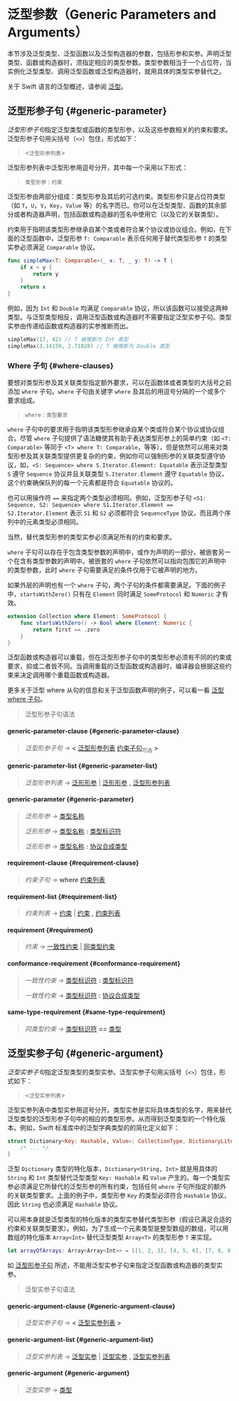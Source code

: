 # 泛型参数（Generic Parameters and Arguments）

本节涉及泛型类型、泛型函数以及泛型构造器的参数，包括形参和实参。声明泛型类型、函数或构造器时，须指定相应的类型参数。类型参数相当于一个占位符，当实例化泛型类型、调用泛型函数或泛型构造器时，就用具体的类型实参替代之。

关于 Swift 语言的泛型概述，请参阅 [泛型](../02_language_guide/22_Generics.md)。

## 泛型形参子句 {#generic-parameter}
*泛型形参子句*指定泛型类型或函数的类型形参，以及这些参数相关的约束和要求。泛型形参子句用尖括号（`<>`）包住，形式如下：

> <`泛型形参列表`>
> 

泛型形参列表中泛型形参用逗号分开，其中每一个采用以下形式：

> `类型形参` : `约束`
> 

泛型形参由两部分组成：类型形参及其后的可选约束。类型形参只是占位符类型（如 `T`，`U`，`V`，`Key`，`Value` 等）的名字而已。你可以在泛型类型、函数的其余部分或者构造器声明，包括函数或构造器的签名中使用它（以及它的关联类型）。

约束用于指明该类型形参继承自某个类或者符合某个协议或协议组合。例如，在下面的泛型函数中，泛型形参 `T: Comparable` 表示任何用于替代类型形参 `T` 的类型实参必须满足 `Comparable` 协议。

```swift
func simpleMax<T: Comparable>(_ x: T, _ y: T) -> T {
    if x < y {
        return y
    }
    return x
}
```

例如，因为 `Int` 和 `Double` 均满足 `Comparable` 协议，所以该函数可以接受这两种类型。与泛型类型相反，调用泛型函数或构造器时不需要指定泛型实参子句。类型实参由传递给函数或构造器的实参推断而出。

```swift
simpleMax(17, 42) // T 被推断为 Int 类型
simpleMax(3.14159, 2.71828) // T 被推断为 Double 类型
```

### Where 子句 {#where-clauses}
要想对类型形参及其关联类型指定额外要求，可以在函数体或者类型的大括号之前添加 `where` 子句。`where` 子句由关键字 `where` 及其后的用逗号分隔的一个或多个要求组成。

> `where` : `类型要求`
> 

`where` 子句中的要求用于指明该类型形参继承自某个类或符合某个协议或协议组合。尽管 `where` 子句提供了语法糖使其有助于表达类型形参上的简单约束（如 `<T: Comparable>` 等同于 `<T> where T: Comparable`，等等），但是依然可以用来对类型形参及其关联类型提供更复杂的约束，例如你可以强制形参的关联类型遵守协议，如，`<S: Sequence> where S.Iterator.Element: Equatable` 表示泛型类型 `S` 遵守 `Sequence` 协议并且关联类型 `S.Iterator.Element` 遵守 `Equatable` 协议，这个约束确保队列的每一个元素都是符合 `Equatable` 协议的。
> 

也可以用操作符 `==` 来指定两个类型必须相同。例如，泛型形参子句 `<S1: Sequence, S2: Sequence> where S1.Iterator.Element == S2.Iterator.Element` 表示 `S1` 和 `S2` 必须都符合 `SequenceType` 协议，而且两个序列中的元素类型必须相同。
> 

当然，替代类型形参的类型实参必须满足所有的约束和要求。

`where` 子句可以存在于包含类型参数的声明中，或作为声明的一部分，被嵌套另一个在含有类型参数的声明中。被嵌套的 `where` 子句依然可以指向包围它的声明中的类型参数，此时 `where` 子句需要满足的条件仅用于它被声明的地方。

如果外层的声明也有一个 `where` 子句，两个子句的条件都需要满足。下面的例子中，`startsWithZero()` 只有在 `Element` 同时满足 `SomeProtocol` 和 `Numeric` 才有效。

```swift
extension Collection where Element: SomeProtocol {
    func startsWithZero() -> Bool where Element: Numeric {
        return first == .zero
    }
}
```

泛型函数或构造器可以重载，但在泛型形参子句中的类型形参必须有不同的约束或要求，抑或二者皆不同。当调用重载的泛型函数或构造器时，编译器会根据这些约束来决定调用哪个重载函数或构造器。

更多关于泛型 where 从句的信息和关于泛型函数声明的例子，可以看一看 [泛型 where 子句](../02_language_guide/22_Generics.md#where-clauses)。

> 泛型形参子句语法
> 

#### generic-parameter-clause {#generic-parameter-clause}
> *泛型形参子句* → **<** [泛型形参列表](#generic-parameter-list) [约束子句](#requirement-clause)<sub>可选</sub> **>**
> 

#### generic-parameter-list {#generic-parameter-list}
> *泛型形参列表* → [泛形形参](#generic-parameter) | [泛形形参](#generic-parameter) **,** [泛型形参列表](#generic-parameter-list)
> 

#### generic-parameter {#generic-parameter}
> *泛形形参* → [类型名称](./03_Types.md#type-name)
> 
> *泛形形参* → [类型名称](./03_Types.md#type-name)    **:** [类型标识符](./03_Types.md#type-identifier)
> 
> *泛形形参* → [类型名称](./03_Types.md#type-name)    **:** [协议合成类型](./03_Types.md#protocol-composition-type)
> 
> 
####  requirement-clause {#requirement-clause}
> 
> *约束子句* → **where** [约束列表](#requirement-list)
> 

#### requirement-list {#requirement-list}
> *约束列表* → [约束](#requirement) | [约束](#requirement) **,** [约束列表](#requirement-list)
> 

#### requirement {#requirement}
> *约束* → [一致性约束](#conformance-requirement) | [同类型约束](#same-type-requirement)
> 
> 
####  conformance-requirement {#conformance-requirement}
> 
> *一致性约束* → [类型标识符](./03_Types.md#type-identifier) **:** [类型标识符](./03_Types.md#type-identifier)
> 
> *一致性约束* → [类型标识符](./03_Types.md#type-identifier) **:** [协议合成类型](./03_Types.md#protocol-composition-type)
> 

#### same-type-requirement {#same-type-requirement}
> *同类型约束* → [类型标识符](./03_Types.md#type-identifier) **==** [类型](./03_Types.md#type)
> 

## 泛型实参子句 {#generic-argument}
*泛型实参子句*指定泛型类型的类型实参。泛型实参子句用尖括号（`<>`）包住，形式如下：

> <`泛型实参列表`>
> 

泛型实参列表中类型实参用逗号分开。类型实参是实际具体类型的名字，用来替代泛型类型的泛型形参子句中的相应的类型形参。从而得到泛型类型的一个特化版本。例如，Swift 标准库中的泛型字典类型的的简化定义如下：

```swift
struct Dictionary<Key: Hashable, Value>: CollectionType, DictionaryLiteralConvertible {
    /* ... */
}
```

泛型 `Dictionary` 类型的特化版本，`Dictionary<String, Int>` 就是用具体的 `String` 和 `Int` 类型替代泛型类型 `Key: Hashable` 和 `Value` 产生的。每一个类型实参必须满足它所替代的泛型形参的所有约束，包括任何 `where` 子句所指定的额外的关联类型要求。上面的例子中，类型形参 `Key` 的类型必须符合 `Hashable` 协议，因此 `String` 也必须满足 `Hashable` 协议。

可以用本身就是泛型类型的特化版本的类型实参替代类型形参（假设已满足合适的约束和关联类型要求）。例如，为了生成一个元素类型是整型数组的数组，可以用数组的特化版本 `Array<Int>` 替代泛型类型 `Array<T>` 的类型形参 `T` 来实现。

```swift
let arrayOfArrays: Array<Array<Int>> = [[1, 2, 3], [4, 5, 6], [7, 8, 9]]
```

如 [泛型形参子句](#generic-parameter) 所述，不能用泛型实参子句来指定泛型函数或构造器的类型实参。

> 泛型实参子句语法
> 

#### generic-argument-clause {#generic-argument-clause}
> *泛型实参子句* → **<** [泛型实参列表](#generic-argument-list) **>**
> 

#### generic-argument-list {#generic-argument-list}
> *泛型实参列表* → [泛型实参](#generic-argument) | [泛型实参](#generic-argument) **,** [泛型实参列表](#generic-argument-list)
> 

#### generic-argument {#generic-argument}
> *泛型实参* → [类型](./03_Types.md#type)
> 
